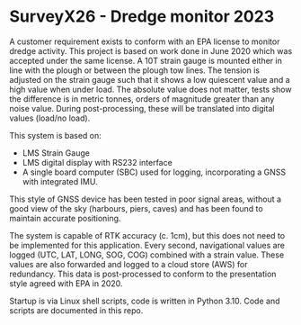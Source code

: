 # SurveyX26 - Dredge monitor 2023
A customer requirement exists to conform with an EPA license to monitor dredge activity. 
This project is based on work done in June 2020 which was accepted under the same license.
A 10T strain gauge is mounted either in line with the plough or between the plough tow lines.
The tension is adjusted on the strain gauge such that it shows a low quiescent value and a high value when under load.
The absolute value does not matter, tests show the difference is in metric tonnes, orders of magnitude greater than any noise value. 
During post-processing, these will be translated into digital values (load/no load).

This system is based on:
-	LMS Strain Gauge
-	LMS digital display with RS232 interface
- A single board computer (SBC) used for logging, incorporating a GNSS with integrated IMU. 

This style of GNSS device has been tested in poor signal areas, without a good view of the sky (harbours, piers, caves) and has been found to maintain accurate positioning.

The system is capable of RTK accuracy (c. 1cm), but this does not need to be implemented for this application. Every second, navigational values are logged (UTC, LAT, LONG, SOG, COG) combined with a strain value. These values are also forwarded and logged to a cloud store (AWS) for redundancy. 
This data is post-processed to conform to the presentation style agreed with EPA in 2020.

Startup is via Linux shell scripts, code is written in Python 3.10. Code and scripts are documented in this repo.

